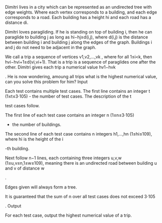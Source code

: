 Dimitri lives in a city which can be represented as an undirected tree with edge weights. Where each vertex corresponds to a building, and each edge corresponds to a road. Each building has a height hi and each road has a distance di.

Dimitri loves paragliding. If he is standing on top of building i, then he can paraglide to building j as long as hi−hj≥d(i,j), where d(i,j) is the distance between building i and building j along the edges of the graph. Buildings i and j
do not need to be adjacent in the graph.

We call a trip a sequence of vertices v1,v2,…,vk
, where for all 1≤i<k, then hvi−hvi+1≥d(vi,vi+1). That is a trip is a sequence of paraglides one after the other. Dimitri gives each trip a numerical value hv1−hvk

. He is now wondering, amoung all trips what is the highest numerical value, can you solve this problem for him?
Input

Each test contains multiple test cases. The first line contains an integer t
(1≤t≤3⋅105) - the number of test cases. The description of the t

test cases follow.

The first line of each test case contains an integer n
(1≤n≤3⋅105)

- the number of buildings.

The second line of each test case contains n
integers h1,…,hn (1≤hi≤109), where hi is the height of the i

-th building.

Next follow n−1
lines, each containing three integers u,v,w (1≤u,v≤n,1≤w≤109), meaning there is an undirected road between building u and v of distance w

.

Edges given will always form a tree.

It is guaranteed that the sum of n
over all test cases does not exceed 3⋅105

.
Output

For each test case, output the highest numerical value of a trip.
